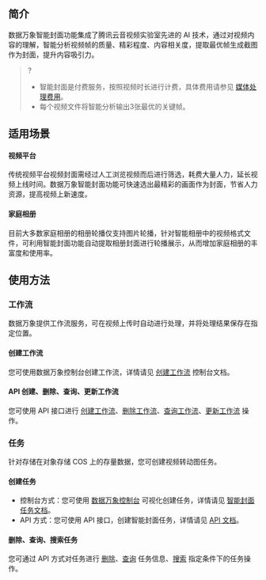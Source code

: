 ## 简介

数据万象智能封面功能集成了腾讯云音视频实验室先进的 AI 技术，通过对视频内容的理解，智能分析视频帧的质量、精彩程度、内容相关度，提取最优帧生成截图作为封面，提升内容吸引力。

>?
>
>- 智能封面是付费服务，按照视频时长进行计费，具体费用请参见 [媒体处理费用](https://intl.cloud.tencent.com/document/product/1045/49489)。
>- 每个视频文件将智能分析输出3张最优的关键帧。



## 适用场景

#### 视频平台

传统视频平台视频封面需经过人工浏览视频而后进行筛选，耗费大量人力，延长视频上线时间。数据万象智能封面功能可快速选出最精彩的画面作为封面，节省人力资源，提高视频上新速度。

#### 家庭相册

目前大多数家庭相册的相册轮播仅支持图片轮播，针对智能相册中的视频格式文件，可利用智能封面功能自动提取相册封面进行轮播展示，从而增加家庭相册的丰富度和使用率。

## 使用方法

### 工作流

数据万象提供工作流服务，可在视频上传时自动进行处理，并将处理结果保存在指定位置。

#### 创建工作流

您可使用数据万象控制台创建工作流，详情请见 [创建工作流](https://intl.cloud.tencent.com/document/product/1045/43604) 控制台文档。

#### API 创建、删除、查询、更新工作流

您可使用 API 接口进行 [创建工作流](https://intl.cloud.tencent.com/document/product/1045/43733)、[删除工作流](https://intl.cloud.tencent.com/document/product/1045/43734)、[查询工作流](https://intl.cloud.tencent.com/document/product/1045/50339)、[更新工作流](https://intl.cloud.tencent.com/document/product/1045/43738) 操作。



### 任务

针对存储在对象存储 COS 上的存量数据，您可创建视频转动图任务。

#### 创建任务

- 控制台方式：您可使用 [数据万象控制台](https://console.cloud.tencent.com/ci) 可视化创建任务，详情请见 [智能封面任务文档](https://intl.cloud.tencent.com/document/product/1045/43605)。
- API 方式：您可使用 API 接口，创建智能封面任务，详情请见 [API 文档](https://intl.cloud.tencent.com/document/product/1045/48937)。

#### 删除、查询、搜索任务

您可通过 API 方式对任务进行 [删除](https://intl.cloud.tencent.com/document/product/1045/49512)、[查询](https://intl.cloud.tencent.com/document/product/1045/50355) 任务信息、[搜索](https://intl.cloud.tencent.com/document/product/1045/50356) 指定条件下的任务操作。

